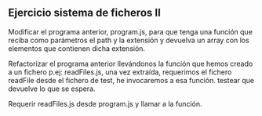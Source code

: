 ## Ejercicio sistema de ficheros II

Modificar el programa anterior, program.js, para que tenga una función que reciba como parámetros el path y la extensión y devuelva un array con los elementos que contienen dicha extensión.

Refactorizar el programa anterior llevándonos la función que hemos creado a un fichero p.ej: readFiles.js, una vez extraída, requerimos el fichero readFile desde el fichero de test, he invocaremos a esa función.
testear que devuelve lo que se espera.

Requerir readFiles.js desde program.js y llamar a la función.